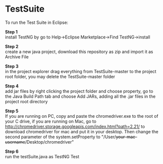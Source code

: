 # TestSuite
To run the Test Suite in Eclipse:

   __Step 1__  
   install TestNG by go to Help->Eclipse Marketplace->Find TestNG->install

   __Step 2__  
   create a new java project, download this repository as zip and import it as Archive File

   __Step 3__  
   in the project explorer drag everything from TestSuite-master to the project root folder, you may delete the TestSuite-master folder

   __Step 4__  
   add jar files by right clicking the project folder and choose property, go to the Java Build Path tab and choose Add JARs, adding all the .jar files in the project root directory

   __Step 5__  
   If you are running on PC, copy and paste the chromedriver.exe to the root of your C drive, if you are running on Mac, go to http://chromedriver.storage.googleapis.com/index.html?path=2.21/ to download chromedriver for mac and put it in your desktop. Then change the second parameter of the system.setProperty to "/User/~~your-mac-username~~/Desktop/chromedriver"

   __Step 6__  
   run the testSuite.java as TestNG Test

